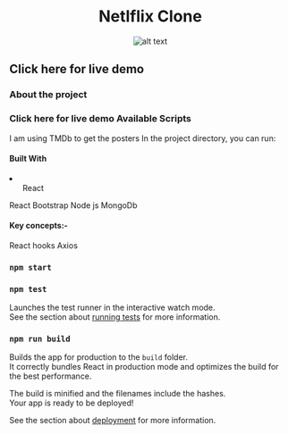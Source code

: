 <div align="center">
<h1> Netlflix Clone</h1>

![alt text](/public/netflix.png)

</div>

<h2>Click here for live demo </h2>

<h3>About the project </h3>

### Click here for live demo Available Scripts

I am using TMDb to get the posters
In the project directory, you can run:

#### Built With

<li>

<ul>React </ul>

</li>
React Bootstrap
Node js
MongoDb

#### Key concepts:-

React hooks
Axios

### `npm start`

### `npm test`

Launches the test runner in the interactive watch mode.\
See the section about [running tests](https://facebook.github.io/create-react-app/docs/running-tests) for more information.

### `npm run build`

Builds the app for production to the `build` folder.\
It correctly bundles React in production mode and optimizes the build for the best performance.

The build is minified and the filenames include the hashes.\
Your app is ready to be deployed!

See the section about [deployment](https://facebook.github.io/create-react-app/docs/deployment) for more information.
